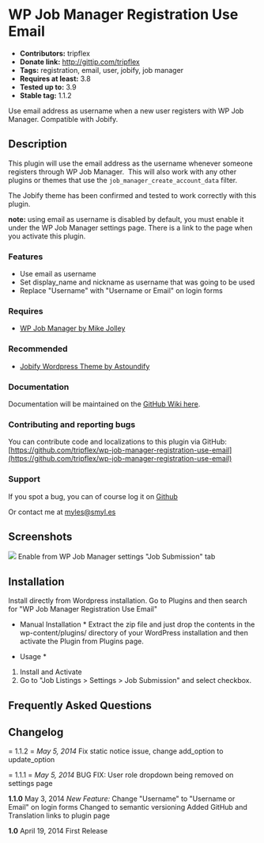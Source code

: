 # WP Job Manager Registration Use Email #
+ **Contributors:** tripflex
+ **Donate link:** http://gittip.com/tripflex
+ **Tags:** registration, email, user, jobify, job manager
+ **Requires at least:** 3.8
+ **Tested up to:** 3.9
+ **Stable tag:** 1.1.2

Use email address as username when a new user registers with WP Job Manager. Compatible with Jobify.

## Description ##

This plugin will use the email address as the username whenever someone registers through WP Job Manager.  This will also work with any other plugins or themes that use the `job_manager_create_account_data` filter.

The Jobify theme has been confirmed and tested to work correctly with this plugin.

**note:** using email as username is disabled by default, you must enable it under the WP Job Manager settings page.  There is a link to the page when you activate this plugin.

### Features ###
* Use email as username
* Set display_name and nickname as username that was going to be used
* Replace "Username" with "Username or Email" on login forms

### Requires ###
* [WP Job Manager by Mike Jolley](http://mikejolley.com/projects/wp-job-manager/)

### Recommended ###
* [Jobify Wordpress Theme by Astoundify](http://themeforest.net/item/jobify-job-board-wordpress-theme/5247604?ref=tripflex)

### Documentation ###

Documentation will be maintained on the [GitHub Wiki here](https://github.com/tripflex/wp-job-manager-registration-use-email/wiki).

### Contributing and reporting bugs ###

You can contribute code and localizations to this plugin via GitHub: [https://github.com/tripflex/wp-job-manager-registration-use-email](https://github.com/tripflex/wp-job-manager-registration-use-email)

### Support ###

If you spot a bug, you can of course log it on [Github](https://github.com/tripflex/wp-job-manager-registration-use-email/issues)

Or contact me at myles@smyl.es

## Screenshots ##

![](https://smyl.es/img/wpjmrue-screenshot-1.png)
Enable from WP Job Manager settings "Job Submission" tab

## Installation ##

Install directly from Wordpress installation.  Go to Plugins and then search for "WP Job Manager Registration Use Email"

* Manual Installation *
Extract the zip file and just drop the contents in the wp-content/plugins/ directory of your WordPress installation and then activate the Plugin from Plugins page.

* Usage *
1. Install and Activate
2. Go to "Job Listings > Settings > Job Submission" and select checkbox.

## Frequently Asked Questions ##

## Changelog ##
= 1.1.2 =
*May 5, 2014*
Fix static notice issue, change add_option to update_option

= 1.1.1 =
*May 5, 2014*
BUG FIX: User role dropdown being removed on settings page

**1.1.0** May 3, 2014
*New Feature:* Change "Username" to "Username or Email" on login forms
Changed to semantic versioning
Added GitHub and Translation links to plugin page

**1.0**  April 19, 2014
First Release
